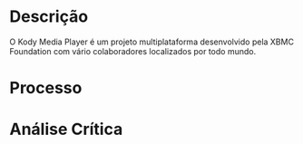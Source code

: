 # Descrição
O Kody Media Player é um projeto multiplataforma desenvolvido pela XBMC Foundation com vário colaboradores localizados por todo mundo.




# Processo


# Análise Crítica